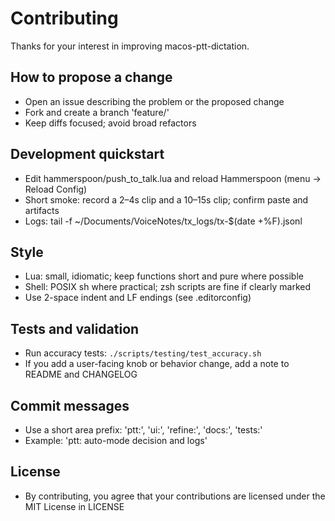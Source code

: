 # Contributing

Thanks for your interest in improving macos-ptt-dictation.

## How to propose a change
- Open an issue describing the problem or the proposed change
- Fork and create a branch 'feature/<short-name>'
- Keep diffs focused; avoid broad refactors

## Development quickstart
- Edit hammerspoon/push_to_talk.lua and reload Hammerspoon (menu → Reload Config)
- Short smoke: record a 2–4s clip and a 10–15s clip; confirm paste and artifacts
- Logs: tail -f ~/Documents/VoiceNotes/tx_logs/tx-$(date +%F).jsonl

## Style
- Lua: small, idiomatic; keep functions short and pure where possible
- Shell: POSIX sh where practical; zsh scripts are fine if clearly marked
- Use 2-space indent and LF endings (see .editorconfig)

## Tests and validation
- Run accuracy tests: `./scripts/testing/test_accuracy.sh`
- If you add a user-facing knob or behavior change, add a note to README and CHANGELOG

## Commit messages
- Use a short area prefix: 'ptt:', 'ui:', 'refine:', 'docs:', 'tests:'
- Example: 'ptt: auto-mode decision and logs'

## License
- By contributing, you agree that your contributions are licensed under the MIT License in LICENSE

